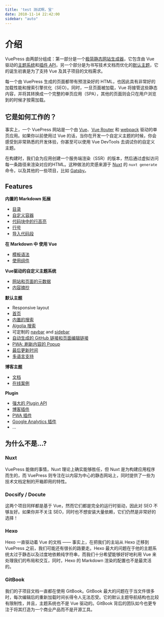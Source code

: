 ```yaml
---
title: 'test 测试啊，宝'
date: 2010-11-14 22:42:00
sidebar: "auto"
---
```



# 介绍

VuePress 由两部分组成：第一部分是一个[极简静态网站生成器](https://github.com/vuejs/vuepress/tree/master/packages/%40vuepress/core)，它包含由 Vue 驱动的[主题系统](../theme/README.md)和[插件 API](../plugin/README.md)，另一个部分是为书写技术文档而优化的[默认主题](../theme/default-theme-config.md)，它的诞生初衷是为了支持 Vue 及其子项目的文档需求。

每一个由 VuePress 生成的页面都带有预渲染好的 HTML，也因此具有非常好的加载性能和搜索引擎优化（SEO）。同时，一旦页面被加载，Vue 将接管这些静态内容，并将其转换成一个完整的单页应用（SPA），其他的页面则会只在用户浏览到的时候才按需加载。

## 它是如何工作的？

事实上，一个 VuePress 网站是一个由 [Vue](http://vuejs.org/)、[Vue Router](https://github.com/vuejs/vue-router) 和 [webpack](http://webpack.js.org/) 驱动的单页应用。如果你以前使用过 Vue 的话，当你在开发一个自定义主题的时候，你会感受到非常熟悉的开发体验，你甚至可以使用 Vue DevTools 去调试你的自定义主题。

在构建时，我们会为应用创建一个服务端渲染（SSR）的版本，然后通过虚拟访问每一条路径来渲染对应的HTML。这种做法的灵感来源于 [Nuxt](https://nuxtjs.org/) 的 `nuxt generate` 命令，以及其他的一些项目，比如 [Gatsby](https://www.gatsbyjs.org/)。

## Features

**内置的 Markdown 拓展**

* [目录](../guide/markdown.md#目录)
* [自定义容器](../guide/markdown.md#自定义容器)
* [代码块中的行高亮](../guide/markdown.md#代码块中的行高亮)
* [行号](../guide/markdown.md#行号)
* [导入代码段](../guide/markdown.md#导入代码段)

**在 Markdown 中 使用 Vue**

* [模板语法](../guide/using-vue.md#模板语法)
* [使用组件](../guide/using-vue.md#使用组件)

**Vue驱动的自定义主题系统**

* [网站和页面的元数据](../theme/writing-a-theme.md#网站和页面的元数据)
* [内容摘抄](../theme/writing-a-theme.md#内容摘抄)

**默认主题**

* Responsive layout
* [首页](../theme/default-theme-config.md#首页)
* [内置的搜索](../theme/default-theme-config.md#内置搜索)
* [Algolia 搜索](../theme/default-theme-config.md#algolia-搜索)
* 可定制的 [navbar](../theme/default-theme-config.md#navbar) and [sidebar](../theme/default-theme-config.md#sidebar)
* [自动生成的 GitHub 链接和页面编辑链接](../theme/default-theme-config.md#Git-仓库和编辑链接)
* [PWA: 刷新内容的 Popup](../theme/default-theme-config.md#popup-ui-to-refresh-contents)
* [最后更新时间](../theme/default-theme-config.md#最后更新时间)
* [多语言支持](../guide/i18n.md)

**博客主题**

* [文档](https://vuepress-theme-blog.ulivz.com/)
* [在线案例](https://ulivz.com/)

**Plugin**

* [强大的 Plugin API](../plugin/README.md)
* [博客插件](https://vuepress-plugin-blog.ulivz.com/)
* [PWA 插件](../plugin/official/plugin-pwa.md)
* [Google Analytics 插件](../plugin/official/plugin-google-analytics.md)
* ...

## 为什么不是...?

### Nuxt

VuePress 能做的事情，Nuxt 理论上确实能够胜任，但 Nuxt 是为构建应用程序而生的，而 VuePress 则专注在以内容为中心的静态网站上，同时提供了一些为技术文档定制的开箱即用的特性。

### Docsify / Docute

这两个项目同样都是基于 Vue，然而它们都是完全的运行时驱动，因此对 SEO 不够友好。如果你并不关注 SEO，同时也不想安装大量依赖，它们仍然是非常好的选择！

### Hexo

Hexo 一直驱动着 Vue 的文档 —— 事实上，在把我们的主站从 Hexo 迁移到 VuePress 之前，我们可能还有很长的路要走。Hexo 最大的问题在于他的主题系统太过于静态以及过度地依赖纯字符串，而我们十分希望能够好好地利用 Vue 来处理我们的布局和交互，同时，Hexo 的 Markdown 渲染的配置也不是最灵活的。

### GitBook

我们的子项目文档一直都在使用 GitBook。GitBook 最大的问题在于当文件很多时，每次编辑后的重新加载时间长得令人无法忍受。它的默认主题导航结构也比较有限制性，并且，主题系统也不是 Vue 驱动的。GitBook 背后的团队如今也更专注于将其打造为一个商业产品而不是开源工具。
